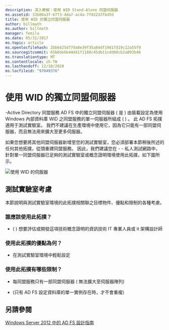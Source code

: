 ```yaml
---
description: 深入瞭解：使用 WID Stand-Alone 同盟伺服器
ms.assetid: 33b80a3f-67f3-4da7-ac4a-7fd2232fbd5d
title: 使用 WID 的獨立同盟伺服器
author: billmath
ms.author: billmath
manager: femila
ms.date: 05/31/2017
ms.topic: article
ms.openlocfilehash: 2bb6425d77da8e39f35a84df19d1fd19c12a55f9
ms.sourcegitcommit: 65b6de6b44d41f1180c45db11cdd60cb2a093b46
ms.translationtype: MT
ms.contentlocale: zh-TW
ms.lasthandoff: 12/10/2020
ms.locfileid: "97049376"
---
```

# <a name="stand-alone-federation-server-using-wid"></a>使用 WID 的獨立同盟伺服器

\-Active Directory 同盟服務 AD FS 中的獨立同盟伺服器 \( 是 \) 由裝載設定為使用 Windows 內部資料庫 WID 之同盟服務的單一伺服器所組成 \( \) 。 此 AD FS 拓撲適用于測試實驗室。 我們不建議在生產環境中使用它，因為它只能有一部同盟伺服器，而且無法用來擴大至更多伺服器。

如果您想要將其他同盟伺服器新增至您的測試實驗室，您必須部署本節稍後所述的任何其他拓撲，從頭重建同盟服務。 因此，我們建議您在 \- \- 私人測試網路中，針對單一同盟伺服器已足夠的測試實驗室或概念證明環境使用此拓撲，如下圖所示。

![使用 WID 的伺服器](media/FedServerWID.gif)

## <a name="test-lab-considerations"></a>測試實驗室考慮
本節說明與測試實驗室環境的此拓撲相關聯之目標物件、優點和限制的各種考慮。

### <a name="who-should-use-this-topology"></a>誰應該使用此拓撲？

-   \( \) 想要評估或開發這項技術概念證明的資訊技術 IT 專業人員或 it 架構設計師

### <a name="what-are-the-benefits-of-using-this-topology"></a>使用此拓撲的優點為何？

-   在測試實驗室環境中輕鬆設定

### <a name="what-are-the-limitations-of-using-this-topology"></a>使用此拓撲有哪些限制？

-   每同盟服務只有一部同盟伺服器 \( 無法擴大至伺服器陣列\)

-   \(只有 AD FS 設定資料庫的單一實例存在時，才不會重複\)


## <a name="see-also"></a>另請參閱
[Windows Server 2012 中的 AD FS 設計指南](AD-FS-Design-Guide-in-Windows-Server-2012.md)
